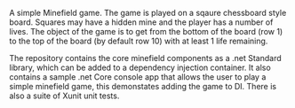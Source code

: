 A simple Minefield game. The game is played on a sqaure chessboard style board. Squares may have a hidden mine and the player has a number of lives. The object of the game is to get from the bottom of the board (row 1) to the top of the board (by default row 10) with at least 1 life remaining.

The repository contains the core minefield components as a .net Standard library, which can be added to a dependency injection container. It also contains a sample .net Core console app that allows the user to play a simple minefield game, this demonstates adding the game to DI. There is also a suite of Xunit unit tests.
